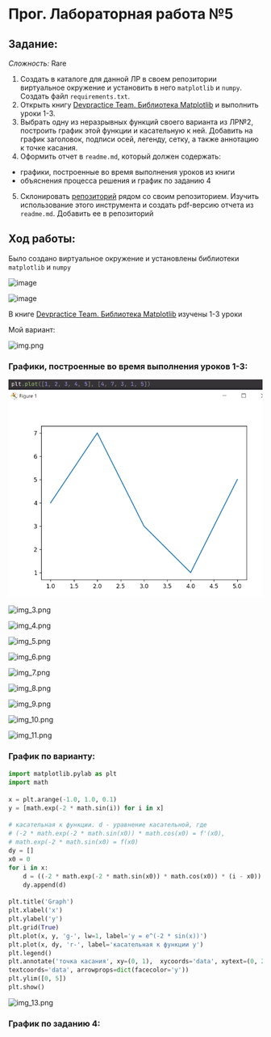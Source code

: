 # Прог. Лабораторная работа №5
## Задание:
_Сложность:_ Rare
1. Создать в каталоге для данной ЛР в своем репозитории виртуальное окружение и установить в него ```matplotlib``` и ```numpy```.
Создать файл ```requirements.txt```.
2. Открыть книгу [Devpractice Team. Библиотека Matplotlib](https://evil-teacher.on.fleek.co/books/prog_pm/matplotlib.pdf)
и выполнить уроки 1-3.
3. Выбрать одну из неразрывных функций своего варианта из ЛР№2, построить
график этой функции и касательную к ней. Добавить на график
заголовок, подписи осей, легенду, сетку, а также аннотацию
к точке касания.
4. Оформить отчет в ```readme.md```, который должен содержать:
- графики, построенные во время выполнения уроков из книги
- объяснения процесса решения и график по заданию 4
5. Склонировать [репозиторий](https://github.com/still-coding/report_tool.git) рядом
со своим репозиторием. Изучить использование этого инструмента и создать pdf-версию
отчета из ```readme.md```. Добавить ее в репозиторий
     
## Ход работы:
Было создано виртуальное окружение и установлены библиотеки ```matplotlib``` и ```numpy```    
    
![image](https://github.com/StefaniyaP/programming/assets/144994975/a826326e-9ba2-4cac-a57f-aecbed528174)     
      
![image](https://github.com/StefaniyaP/programming/assets/144994975/75087e5f-38d8-49a7-b0e8-cdd181177a6f)    
    
В книге [Devpractice Team. Библиотека Matplotlib](https://evil-teacher.on.fleek.co/books/prog_pm/matplotlib.pdf) изучены 1-3 уроки

Мой вариант:   

![img.png](img.png)

### Графики, построенные во время выполнения уроков 1-3:
![img_1.png](img_1.png)

![img_3.png](img_3.png)

![img_4.png](img_4.png)

![img_5.png](img_5.png)

![img_6.png](img_6.png)

![img_7.png](img_7.png)

![img_8.png](img_8.png)

![img_9.png](img_9.png)

![img_10.png](img_10.png)

![img_11.png](img_11.png)

### График по варианту:
```Python
import matplotlib.pylab as plt
import math

x = plt.arange(-1.0, 1.0, 0.1)
y = [math.exp(-2 * math.sin(i)) for i in x]

# касательная к функции. d - уравнение касательной, где
# (-2 * math.exp(-2 * math.sin(x0)) * math.cos(x0) = f'(x0),
# math.exp(-2 * math.sin(x0) = f(x0)
dy = []
x0 = 0
for i in x:
    d = ((-2 * math.exp(-2 * math.sin(x0)) * math.cos(x0)) * (i - x0)) + math.exp(-2 * math.sin(x0))
    dy.append(d)

plt.title('Graph')
plt.xlabel('x')
plt.ylabel('y')
plt.grid(True)
plt.plot(x, y, 'g-', lw=1, label='y = e^(-2 * sin(x))')
plt.plot(x, dy, 'r-', label='касательная к функции y')
plt.legend()
plt.annotate('точка касания', xy=(0, 1),  xycoords='data', xytext=(0, 2),
textcoords='data', arrowprops=dict(facecolor='y'))
plt.ylim([0, 5])
plt.show()
```
![img_13.png](img_13.png)

### График по заданию 4:


